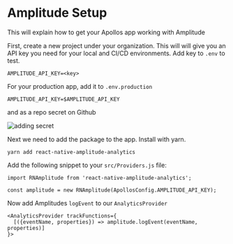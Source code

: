 # Amplitude Setup

This will explain how to get your Apollos app working with Amplitude

First, create a new project under your organization. This will will give you an API key you need for your local and CI/CD environments. Add key to `.env` to test.

```
AMPLITUDE_API_KEY=<key>
```

For your production app, add it to `.env.production`

```
AMPLITUDE_API_KEY=$AMPLITUDE_API_KEY
```

and as a repo secret on Github

![adding secret](https://files-qv931tk37.vercel.app)

Next we need to add the package to the app. Install with yarn.

`yarn add react-native-amplitude-analytics`

Add the following snippet to your `src/Providers.js` file:

```
import RNAmplitude from 'react-native-amplitude-analytics';

const amplitude = new RNAmplitude(ApollosConfig.AMPLITUDE_API_KEY);
```

Now add Amplitudes `logEvent` to our `AnalyticsProvider`

```
<AnalyticsProvider trackFunctions={
  [({eventName, properties}) => amplitude.logEvent(eventName, properties)]
}>
```
